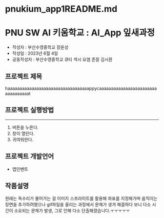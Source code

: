 # pnukium_app1README.md
# PNU SW AI 키움학교 : AI_App 잎새과정 
+ 작성자 : 부산수영중학교 장윤성
+ 작성일 : 2023년 6월 4일
+ 공동작성자 : 부산수영중학교 큐티 섹시 요염 존잘 김시환

## 프로젝트 제목
haaaaaaaaaaaaaaaaaaaaaaaaaaaaaaaaaappycaaaaaaaaaaaaaaaaaaaaaaaaaaaaaaaaaat

## 프로젝트 실행방법
---
1. 버튼을 누른다.
2. 창이 열린다.
3. 귀여워한다.


## 프로젝트 개발언어
+ 앱인벤트

## 작품설명
원래는 독수리가 물어가는 걸 이미지 스프라이트를 활용해 좌표를 지정해가며 움직이는 장면을 추가하려했으나 gif파일을 올리는 과정에서 문제가 생겨 해결하다 보니 다소 시간이 소요되는 문제가 발생, 그로 인해 다소 단촐해졌습니다.ㅜㅜㅜㅜㅜ
